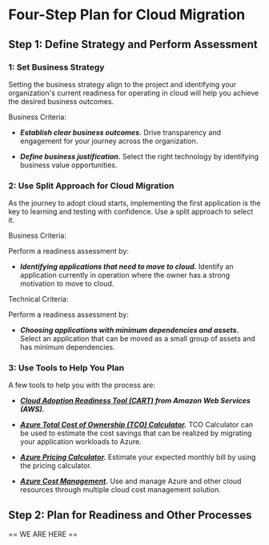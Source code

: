 # Four-Step Plan for Cloud Migration

## Step 1: Define Strategy and Perform Assessment 

### 1: Set Business Strategy

Setting the business strategy align to the project and identifying your organization's current readiness for operating in cloud will help you achieve the desired business outcomes. 

Business Criteria:

- ***Establish clear business outcomes.*** Drive transparency and engagement for your journey across the organization.

- ***Define business justification.*** Select the right technology by identifying business value opportunities. 

### 2: Use Split Approach for Cloud Migration

As the journey to adopt cloud starts, implementing the first application is the key to learning and testing with confidence. Use a split approach to select it. 

Business Criteria:

Perform a readiness assessment by:

- ***Identifying applications that need to move to cloud.*** Identify an application currently in operation where the owner has a strong motivation to move to cloud.

Technical Criteria:

Perform a readiness assessment by:

- ***Choosing applications with minimum dependencies and assets.*** Select an application that can be moved as a small group of assets and has minimum dependencies. 

### 3: Use Tools to Help You Plan

A few tools to help you with the process are:

- ***[Cloud Adoption Readiness Tool (CART)](https://cloudreadiness.amazonaws.com/#/cart) from Amazon Web Services (AWS).*** 

- ***[Azure Total Cost of Ownership (TCO) Calculator](https://azure.microsoft.com/en-us/pricing/tco/calculator/).*** TCO Calculator can be used to estimate the cost savings that can be realized by migrating your application workloads to Azure. 

- ***[Azure Pricing Calculator](https://azure.microsoft.com/en-us/pricing/calculator).*** Estimate your expected monthly bill by using the pricing calculator. 

- ***[Azure Cost Management](https://azure.microsoft.com/en-us/services/cost-management/).*** Use and manage Azure and other cloud resources through multiple cloud cost management solution. 

## Step 2: Plan for Readiness and Other Processes 













== WE ARE HERE ==
